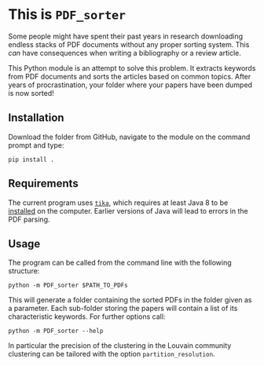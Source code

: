 # This is **`PDF_sorter`**

Some people might have spent their past years in research downloading endless stacks of PDF documents without any proper sorting system. This *can* have consequences when writing a bibliography or a review article.

This Python module is an attempt to solve this problem. It extracts keywords from PDF documents and sorts the articles based on common topics. After years of procrastination, your folder where your papers have been dumped is now sorted!

## Installation

Download the folder from GitHub, navigate to the module on the command prompt and type:

```
pip install .
```

## Requirements

The current program uses [`tika`](https://github.com/chrismattmann/tika-python), which requires at least Java 8 to be [installed](https://java.com/en/download/help/download_options.html) on the computer. Earlier versions of Java will lead to errors in the PDF parsing.

## Usage

The program can be called from the command line with the following structure:

```
python -m PDF_sorter $PATH_TO_PDFs
```

This will generate a folder containing the sorted PDFs in the folder given as a parameter. Each sub-folder storing the papers will contain a list of its characteristic keywords. For further options call:

```
python -m PDF_sorter --help
```

In particular the precision of the clustering in the Louvain community clustering can be tailored with the option `partition_resolution`. 